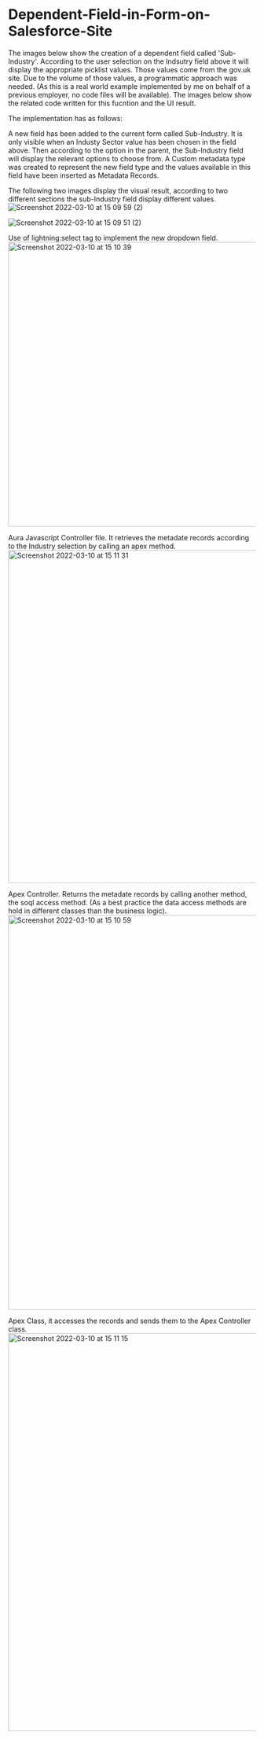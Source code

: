 # Dependent-Field-in-Form-on-Salesforce-Site

The images below show the creation of a dependent field called 'Sub-Industry'. According to the user selection on the Indsutry field above it will display the appropriate picklist values. Those values come from the gov.uk site. Due to the volume of those values, a programmatic approach was needed.
(As this is a real world example implemented by me on behalf of a previous employer, no code files will be available). The images below show the related code written for this fucntion and the UI result.

The implementation has as follows:

A new field has been added to the current form called Sub-Industry. It is only visible when an Industy Sector value has been chosen in the field above. Then according to the option in the parent, the Sub-Industry field will display the relevant options to choose from. 
A Custom metadata type was created to represent the new field type and the values available in this field have been inserted as Metadata Records.

The following two images display the visual result, according to two different sections the sub-Industry field display different values.
![Screenshot 2022-03-10 at 15 09 59 (2)](https://user-images.githubusercontent.com/97835800/158820726-6459516d-2181-48e9-9d72-5d5b669b5081.png)

![Screenshot 2022-03-10 at 15 09 51 (2)](https://user-images.githubusercontent.com/97835800/158820739-ff98dad6-6640-41d0-ad11-6da610a440d7.png)

Use of lightning:select tag to implement the new dropdown field.
<img width="579" alt="Screenshot 2022-03-10 at 15 10 39" src="https://user-images.githubusercontent.com/97835800/158822870-788dfb0c-8857-438e-a9b5-3aab0b4fd63a.png">

Aura Javascript Controller file. It retrieves the metadate records according to the Industry selection by calling an apex method.
<img width="677" alt="Screenshot 2022-03-10 at 15 11 31" src="https://user-images.githubusercontent.com/97835800/158822951-8b9b69bf-e2dd-48d6-8f9d-e82179d854f5.png">

Apex Controller. Returns the metadate records by calling another method, the soql access method. (As a best practice the data access methods are hold in different classes than the business logic).
<img width="803" alt="Screenshot 2022-03-10 at 15 10 59" src="https://user-images.githubusercontent.com/97835800/158823154-18dabd0a-f526-43a1-9371-d92305044fc4.png">

Apex Class, it accesses the records and sends them to the Apex Controller class.
<img width="809" alt="Screenshot 2022-03-10 at 15 11 15" src="https://user-images.githubusercontent.com/97835800/158823541-e19c7f5c-bfad-4db8-ab53-1934c3d52933.png">

